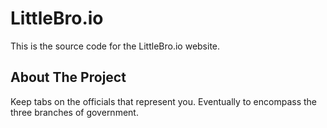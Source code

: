 # LittleBro.io

This is the source code for the LittleBro.io website.

## About The Project

Keep tabs on the officials that represent you. Eventually to encompass the three branches of government.

